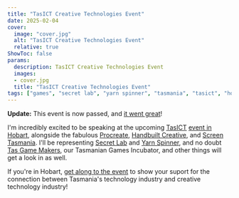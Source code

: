 ```yaml
---
title: "TasICT Creative Technologies Event"
date: 2025-02-04
cover:
  image: "cover.jpg"
  alt: "TasICT Creative Technologies Event"
  relative: true
ShowToc: false
params:
  description: TasICT Creative Technologies Event
  images:
  - cover.jpg
  title: "TasICT Creative Technologies Event"
tags: ["games", "secret lab", "yarn spinner", "tasmania", "tasict", "hobart", "event"]
---
```


**Update:** This event is now passed, and [it went great](https://www.linkedin.com/posts/tasict_increasing-collab-between-tassie-tech-activity-7295938398639247360-s-8I/)!

I'm incredibly excited to be speaking at the upcoming [TasICT](https://tasict.com.au) [event in Hobart](https://www.tasict.com.au/event/creative-tech-connections/), alongside the fabulous [Procreate](https://procreate.com), [Handbuilt Creative](https://www.handbuiltcreative.com.au), and [Screen Tasmania](https://www.screen.tas.gov.au). I'll be representing [Secret Lab](https://secretlab.games) and [Yarn Spinner](https://yarnspinner.dev), and no doubt [Tas Game Makers](https://tasgamemakers.com.au), our Tasmanian Games Incubator, and other things will get a look in as well.

If you're in Hobart, [get along to the event](https://www.tasict.com.au/event/creative-tech-connections/) to show your suport for the connection between Tasmania's technology industry and creative technology industry!